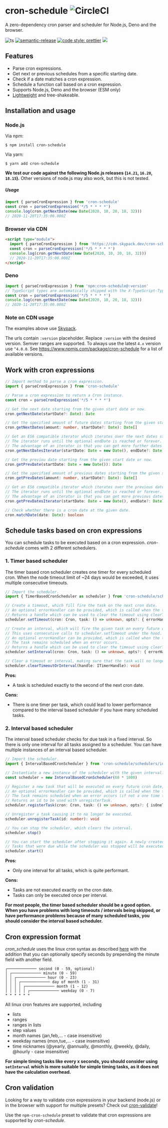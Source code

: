# cron-schedule ![CircleCI](https://circleci.com/gh/P4sca1/cron-schedule.svg?style=svg)
A zero-dependency cron parser and scheduler for Node.js, Deno and the browser.

![ts](https://flat.badgen.net/badge/-/TypeScript?icon=typescript&label&labelColor=blue&color=555555)
[![semantic-release](https://img.shields.io/badge/%20%20%F0%9F%93%A6%F0%9F%9A%80-semantic--release-e10079.svg?style=flat-square)](https://github.com/semantic-release/semantic-release)
[![code style: prettier](https://img.shields.io/badge/code_style-prettier-ff69b4.svg?style=flat-square)](https://github.com/prettier/prettier)
![](https://img.shields.io/npm/dw/cron-schedule?style=flat-square)

## Features
* Parse cron expressions.
* Get next or previous schedules from a specific starting date.
* Check if a date matches a cron expression.
* Schedule a function call based on a cron expression.
* Supports Node.js, Deno and the browser (ESM only)
* [Lightweight](https://bundlephobia.com/result?p=cron-schedule@latest) and tree-shakeable.

## Installation and usage
### Node.js
Via npm:

`$ npm install cron-schedule`

Via yarn:

`$ yarn add cron-schedule`

**We test our code against the following Node.js releases (`14.21`, `16.20`, `18.15`).**
Other versions of node.js may also work, but this is not tested.

##### Usage
```ts
import { parseCronExpression } from 'cron-schedule'
const cron = parseCronExpression('*/5 * * * *')
console.log(cron.getNextDate(new Date(2020, 10, 20, 18, 32)))
// 2020-11-20T17:35:00.000Z
```

### Browser via CDN
```html
<script type="module">
  import { parseCronExpression } from 'https://cdn.skypack.dev/cron-schedule@:version'
  const cron = parseCronExpression('*/5 * * * *')
  console.log(cron.getNextDate(new Date(2020, 10, 20, 18, 32)))
  // 2020-11-20T17:35:00.000Z
</script>
```

### Deno
```ts
import { parseCronExpression } from 'npm:cron-schedule@:version'
// TypeScript types are automatically shipped with the X-TypeScript-Types http header.
const cron = parseCronExpression('*/5 * * * *')
console.log(cron.getNextDate(new Date(2020, 10, 20, 18, 32)))
// 2020-11-20T17:35:00.000Z
```

### Note on CDN usage
The examples above use [Skypack](https://www.skypack.dev).

The urls contain `:version` placeholder. Replace `:version` with the desired version. Semver ranges are supported. To always use the latest `4.x` version use `^4.0.0`.
See https://www.npmjs.com/package/cron-schedule for a list of available versions.

## Work with cron expressions
```ts
// Import method to parse a cron expression.
import { parseCronExpression } from 'cron-schedule'

// Parse a cron expression to return a Cron instance.
const cron = parseCronExpression('*/5 * * * *')

// Get the next date starting from the given start date or now.
cron.getNextDate(startDate?: Date): Date

// Get the specified amount of future dates starting from the given start date or now.
cron.getNextDates(amount: number, startDate?: Date): Date[]

// Get an ES6 compatible iterator which iterates over the next dates starting from startDate or now.
// The iterator runs until the optional endDate is reached or forever.
// The advantage of an iterator is that you can get more further dates on demand by using iterator.next().
cron.getNextDatesIterator(startDate: Date = new Date(), endDate?: Date): Generator<Date, undefined, undefined>

// Get the previou date starting from the given start date or now.
cron.getPrevDate(startDate: Date = new Date()): Date

// Get the specified amount of previous dates starting from the given start date or now.
cron.getPrevDates(amount: number, startDate?: Date): Date[]

// Get an ES6 compatible iterator which iterates over the previous dates starting from startDate or now.
// The iterator runs until the optional endDate is reached or forever.
// The advantage of an iterator is that you can get more previous dates on demand by using iterator.next().
cron.getPrevDatesIterator(startDate: Date = new Date(), endDate?: Date): Generator<Date, undefined, undefined>

// Check whether there is a cron date at the given date.
cron.matchDate(date: Date): boolean
```

## Schedule tasks based on cron expressions
You can schedule tasks to be executed based on a cron expression. _cron-schedule_ comes with 2 different schedulers.

### 1. Timer based scheduler
The timer based cron scheduler creates one timer for every scheduled cron.
When the node timeout limit of ~24 days would be exceeded, it uses multiple consecutive timeouts.

```ts
// Import the scheduler.
import { TimerBasedCronScheduler as scheduler } from 'cron-schedule/schedulers/timer-based.js'

// Create a timeout, which fill fire the task on the next cron date.
// An optional errorHandler can be provided, which is called when the task throws an error or returns a promise that gets rejected.
// Returns a handle which can be used to clear the timeout using clearTimeoutOrInterval.
scheduler.setTimeout(cron: Cron, task: () => unknown, opts?: { errorHandler?: (err: Error) => unknown }): ITimerHandle

// Create an interval, which will fire the given task on every future cron date.
// This uses consecutive calls to scheduler.setTimeout under the hood.
// An optional errorHandler can be provided, which is called when the task throws an error or returns a promise that gets rejected.
// The task remains scheduled when an error occurs.
// Returns a handle which can be used to clear the timeout using clearTimeoutOrInterval.
scheduler.setInterval(cron: Cron, task: () => unknown, opts?: { errorHandler?: (err: Error) => unknown }): ITimerHandle

// Clear a timeout or interval, making sure that the task will no longer execute.
scheduler.clearTimeoutOrInterval(handle: ITimerHandle): void
```

**Pros:**
* A task is scheduled exactly to the second of the next cron date.

**Cons:**
* There is one timer per task, which could lead to lower performance compared to the interval based scheduler if you have many scheduled tasks.

### 2. Interval based scheduler
The interval based scheduler checks for due task in a fixed interval. So there is only one interval for all tasks assigned to a scheduler.
You can have multiple instances of an interval based scheduler. 
```ts
// Import the scheduler.
import { IntervalBasedCronScheduler } from 'cron-schedule/schedulers/interval-based.js'

// Instantiate a new instance of the scheduler with the given interval. In this example, the scheduler would check every 60 seconds.
const scheduler = new IntervalBasedCronScheduler(60 * 1000)

// Register a new task that will be executed on every future cron date, or only on the next cron date if isOneTimeTask is true.
// An optional errorHandler can be provided, which is called when the task throws an error or returns a promise that gets rejected.
// The task remains scheduled when an error occurs (if not a one time task). Tasks are at max executed only once per interval.
// Returns an id to be used with unregisterTask.
scheduler.registerTask(cron: Cron, task: () => unknown, opts?: { isOneTimeTask?: boolean, errorHandler?: (err: Error) => unknown }): number

// Unregister a task causing it to no longer be executed.
scheduler.unregisterTask(id: number): void

// You can stop the scheduler, which clears the interval.
scheduler.stop()

// You can start the scheduler after stopping it again. A newly created scheduler is started by default.
// Tasks that were due while the scheduler was stopped will be executed on the next interval tick (but only a single time).
scheduler.start()
```
**Pros:**
* Only one interval for all tasks, which is quite performant.

**Cons:**
* Tasks are not executed exactly on the cron date.
* Tasks can only be executed once per interval.

**For most people, the timer based scheduler should be a good option. When you have problems with long timeouts / intervals being skipped, or have performance problems because of many scheduled tasks, you should consider the interval based scheduler.**


## Cron expression format
_cron_schedule_ uses the linux cron syntax as described [here](https://man7.org/linux/man-pages/man5/crontab.5.html) with the addition that you can optionally
specify seconds by prepending the minute field with another field.

```
┌───────────── second (0 - 59, optional)
│ ┌───────────── minute (0 - 59)
│ │ ┌───────────── hour (0 - 23)
│ │ │ ┌───────────── day of month (1 - 31)
│ │ │ │ ┌───────────── month (1 - 12)
│ │ │ │ │ ┌───────────── weekday (0 - 7)
* * * * * *
```

All linux cron features are supported, including

* lists
* ranges
* ranges in lists
* step values
* month names (jan,feb,... - case insensitive)
* weekday names (mon,tue,... - case insensitive)
* time nicknames (@yearly, @annually, @monthly, @weekly, @daily, @hourly - case insensitive)

**For simple timing tasks like every x seconds, you should consider using `setInterval` which is more suitable for simple timing tasks, as it does not have the calculation overhead.**

## Cron validation
Looking for a way to validate cron expressions in your backend (node.js) or in the browser with support for multiple presets? Check out [cron-validate](https://github.com/airfooox/cron-validate)!

Use the `npm-cron-schedule` preset to validate that cron expressions are supported by _cron-schedule_.
